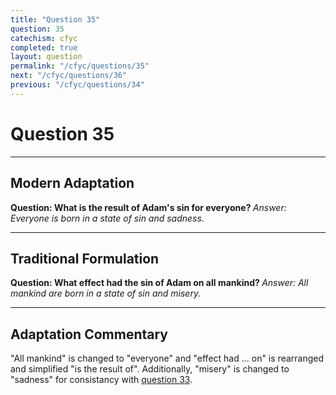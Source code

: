 ```yaml
---
title: "Question 35"
question: 35
catechism: cfyc
completed: true
layout: question
permalink: "/cfyc/questions/35"
next: "/cfyc/questions/36"
previous: "/cfyc/questions/34"
---
```

# Question 35
---
## Modern Adaptation
<strong>
    Question: What is the result of Adam's sin for everyone?
</strong>

<em>
    Answer: Everyone is born in a state of sin and sadness.
</em>

---
## Traditional Formulation
<strong>
    Question: What effect had the sin of Adam on all mankind?
</strong>

<em>
    Answer: All mankind are born in a state of sin and misery.
</em>

---
## Adaptation Commentary
"All mankind" is changed to "everyone" and "effect had ... on" is rearranged and simplified "is the result of".
Additionally, "misery" is changed to "sadness" for consistancy with [question 33](/cfyc/questions/33).
